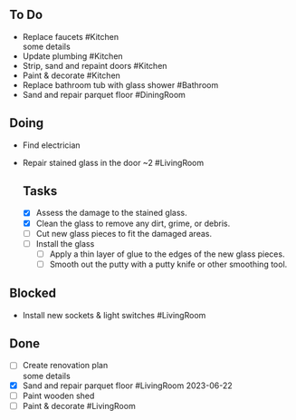 ## To Do
- Replace faucets #Kitchen  
  some details
- Update plumbing #Kitchen  
- Strip, sand and repaint doors #Kitchen  
- Paint & decorate #Kitchen  
- Replace bathroom tub with glass shower #Bathroom  
- Sand and repair parquet floor #DiningRoom  

## Doing
- Find electrician  
- Repair stained glass in the door ~2 #LivingRoom  
  ## Tasks
  
  - [x] Assess the damage to the stained glass.
  - [x] Clean the glass to remove any dirt, grime, or debris.
  - [ ] Cut new glass pieces to fit the damaged areas.
  - [ ] Install the glass
    - [ ] Apply a thin layer of glue to the edges of the new glass pieces.
    - [ ] Smooth out the putty with a putty knife or other smoothing tool.

## Blocked
- Install new sockets & light switches #LivingRoom  

## Done
- [ ] Create renovation plan  
  some details
- [x] Sand and repair parquet floor #LivingRoom 2023-06-22  
- [ ] Paint wooden shed  
- [ ] Paint & decorate #LivingRoom  